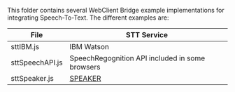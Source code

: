 This folder contains several WebClient Bridge example implementations for integrating Speech-To-Text.
The different examples are:

|File|STT Service|
|-|-|
|sttIBM.js|IBM Watson|
|sttSpeechAPI.js|SpeechRegognition API included in some browsers|
|sttSpeaker.js|[SPEAKER](https://www.speaker.fraunhofer.de/en/)|
